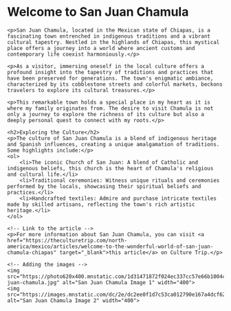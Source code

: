 <!DOCTYPE html>
<html lang="en">
<head>
    <meta charset="UTF-8">
    <title>Visiting San Juan Chamula</title>
</head>
<body>
    <h1>Welcome to San Juan Chamula</h1>
    
    <p>San Juan Chamula, located in the Mexican state of Chiapas, is a fascinating town entrenched in indigenous traditions and a vibrant cultural tapestry. Nestled in the highlands of Chiapas, this mystical place offers a journey into a world where ancient customs and contemporary life coexist harmoniously.</p>
    
    <p>As a visitor, immersing oneself in the local culture offers a profound insight into the tapestry of traditions and practices that have been preserved for generations. The town's enigmatic ambiance, characterized by its cobblestone streets and colorful markets, beckons travelers to explore its cultural treasures.</p>
    
    <p>This remarkable town holds a special place in my heart as it is where my family originates from. The desire to visit Chamula is not only a journey to explore the richness of its culture but also a deeply personal quest to connect with my roots.</p>
    
    <h2>Exploring the Culture</h2>
    <p>The culture of San Juan Chamula is a blend of indigenous heritage and Spanish influences, creating a unique amalgamation of traditions. Some highlights include:</p>
    <ol>
        <li>The iconic Church of San Juan: A blend of Catholic and indigenous beliefs, this church is the heart of Chamula's religious and cultural life.</li>
        <li>Traditional ceremonies: Witness unique rituals and ceremonies performed by the locals, showcasing their spiritual beliefs and practices.</li>
        <li>Handcrafted textiles: Admire and purchase intricate textiles made by skilled artisans, reflecting the town's rich artistic heritage.</li>
    </ol>

    <!-- Link to the article -->
    <p>For more information about San Juan Chamula, you can visit <a href="https://theculturetrip.com/north-america/mexico/articles/welcome-to-the-wonderful-world-of-san-juan-chamula-chiapas" target="_blank">this article</a> on Culture Trip.</p>

    <!-- Adding the images -->
    <img src="https://photo620x400.mnstatic.com/1d31471872f024ec337cc57e66b1004c/san-juan-chamula.jpg" alt="San Juan Chamula Image 1" width="400">
    <img src="https://images.mnstatic.com/dc/2e/dc2ee0f1d7c53ca012790e167a4dcf62.jpg" alt="San Juan Chamula Image 2" width="400">
</body>
</html>
